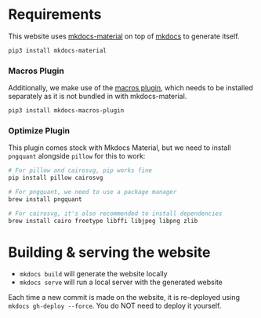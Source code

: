 # Requirements

This website uses
[mkdocs-material](https://squidfunk.github.io/mkdocs-material/) on top of
[mkdocs](https://www.mkdocs.org/) to generate itself.

```sh
pip3 install mkdocs-material
```

### Macros Plugin

Additionally, we make use of the [macros
plugin](https://mkdocs-macros-plugin.readthedocs.io/en/latest/), which needs to
be installed separately as it is not bundled in with mkdocs-material.

```sh
pip3 install mkdocs-macros-plugin
```

### Optimize Plugin

This plugin comes stock with Mkdocs Material, but we need to install `pngquant`
alongside `pillow` for this to work:

```sh
# For pillow and cairosvg, pip works fine
pip install pillow cairosvg

# For pngquant, we need to use a package manager
brew install pngquant

# For cairosvg, it's also recommended to install dependencies
brew install cairo freetype libffi libjpeg libpng zlib
```

# Building & serving the website

* `mkdocs build` will generate the website locally
* `mkdocs serve` will run a local server with the generated website

Each time a new commit is made on the website, it is re-deployed using
`mkdocs gh-deploy --force`. You do NOT need to deploy it yourself.
